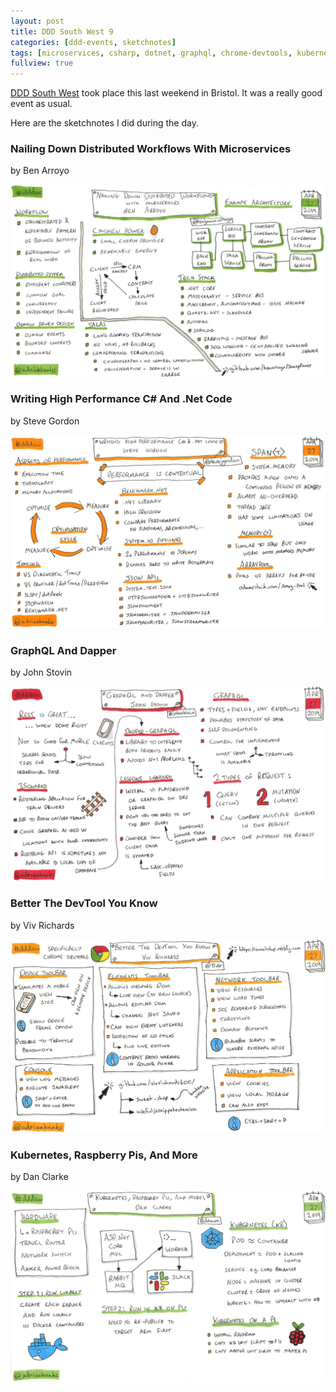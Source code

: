 ```yaml
---
layout: post
title: DDD South West 9
categories: [ddd-events, sketchnotes]
tags: [microservices, csharp, dotnet, graphql, chrome-devtools, kubernetes, raspberry-pi]
fullview: true
---
```


[DDD South West](https://www.dddsouthwest.com) took place this last weekend in Bristol. It was a really good event as usual.

Here are the sketchnotes I did during the day.


### Nailing Down Distributed Workflows With Microservices
by Ben Arroyo
[<i class="fa fa-brands fa-x-twitter fa-lg" title="X"></i>](https://x.com/benjaminarroyo)
[<i class="fa fa-file-code-o fa-lg" title="Code"></i>](https://github.com/benarroyo/ChickenPower)

[![Nailing Down Distributed Workflows With Microservices by Ben Arroyo][1]][1]


### Writing High Performance C# And .Net Code
by Steve Gordon
[<i class="fa fa-globe fa-lg" title="Website"></i>](https://www.stevejgordon.co.uk)
[<i class="fa fa-brands fa-x-twitter fa-lg" title="X"></i>](https://x.com/stevejgordon)
[<i class="fa fa-brands fa-slideshare fa-lg" title="Slides"></i>](https://speakerdeck.com/stevejgordon/turbocharged-writing-high-performance-c-number-and-net-code-60-mins)

[![Writing High Performance C# And .Net Code by Steve Gordon][2]][2]


### GraphQL And Dapper
by John Stovin
[<i class="fa fa-brands fa-x-twitter fa-lg" title="X"></i>](https://x.com/johnstovin)

[![GraphQL And Dapper by John Stovin][3]][3]


### Better The DevTool You Know
by Viv Richards
[<i class="fa fa-brands fa-x-twitter fa-lg" title="X"></i>](https://x.com/11vlr)
[<i class="fa fa-file-code-o fa-lg" title="Code"></i>](https://github.com/vivrichards600/sweet-shop)

[![Better The DevTool You Know by Viv Richards][4]][4]

### Kubernetes, Raspberry Pis, And More
by Dan Clarke
[<i class="fa fa-globe fa-lg" title="Website"></i>](https://www.danclarke.com)
[<i class="fa fa-brands fa-x-twitter fa-lg" title="X"></i>](https://x.com/dracan)

[![Kubernetes, Raspberry Pis, And More by Dan Clarke][5]][5]


  [1]: /assets/media/images/2019/04/nailing-down-distributed-workflows-with-microservices-ben-arroyo.jpg#img-sketchnote
  [2]: /assets/media/images/2019/04/writing-high-performance-csharp-and-dotnet-code-steve-gordon.jpg#img-sketchnote
  [3]: /assets/media/images/2019/04/graphql-and-dapper-john-stovin.jpg#img-sketchnote
  [4]: /assets/media/images/2019/04/better-the-devtool-you-know-viv-richards.jpg#img-sketchnote
  [5]: /assets/media/images/2019/04/kubernetes-raspberry-pis-and-more-dan-clarke.jpg#img-sketchnote
